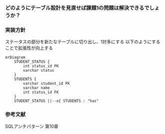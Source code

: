 ### どのようにテーブル設計を見直せば課題1の問題は解決できるでしょうか？

### 実装方針
ステータスの部分を新たなテーブルに切り出し、1対多にする
以下のようにすることで拡張性が向上する

```mermaid
erDiagram
    STUDENT_STATUS {
        int status_id PK
        varchar status
    }
    STUDENTS {
        varchar student_id PK
        varchar name
        int status_id FK
    }
    STUDENT_STATUS ||--o{ STUDENTS : "has"
```


### 参考文献
SQLアンチパターン 第10章

